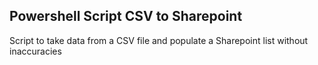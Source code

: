 ## Powershell Script CSV to Sharepoint
Script to take data from a CSV file and populate a Sharepoint list without inaccuracies
